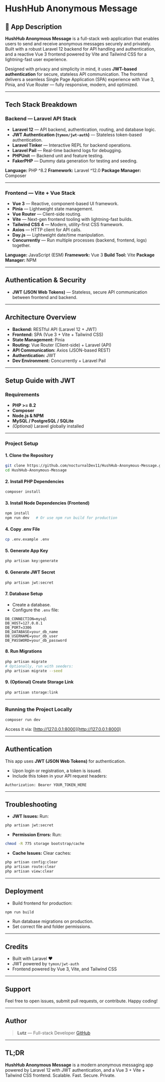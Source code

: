 # **HushHub Anonymous Message**

## 📝 **App Description**

**HushHub Anonymous Message** is a full-stack web application that enables users to send and receive anonymous messages securely and privately. Built with a robust Laravel 12 backend for API handling and authentication, and a reactive Vue 3 frontend powered by Vite and Tailwind CSS for a lightning-fast user experience.

Designed with privacy and simplicity in mind, it uses **JWT-based authentication** for secure, stateless API communication. The frontend delivers a seamless Single Page Application (SPA) experience with Vue 3, Pinia, and Vue Router — fully responsive, modern, and optimized.

---

## **Tech Stack Breakdown**

### Backend — Laravel API Stack

* **Laravel 12** — API backend, authentication, routing, and database logic.
* **JWT Authentication (`tymon/jwt-auth`)** — Stateless token-based authentication.
* **Laravel Tinker** — Interactive REPL for backend operations.
* **Laravel Pail** — Real-time backend logs for debugging.
* **PHPUnit** — Backend unit and feature testing.
* **FakerPHP** — Dummy data generation for testing and seeding.

**Language:** PHP ^8.2
**Framework:** Laravel ^12.0
**Package Manager:** Composer

---

### Frontend — Vite + Vue Stack

* **Vue 3** — Reactive, component-based UI framework.
* **Pinia** — Lightweight state management.
* **Vue Router** — Client-side routing.
* **Vite** — Next-gen frontend tooling with lightning-fast builds.
* **Tailwind CSS 4** — Modern, utility-first CSS framework.
* **Axios** — HTTP client for API calls.
* **Day.js** — Lightweight date/time manipulation.
* **Concurrently** — Run multiple processes (backend, frontend, logs) together.

**Language:** JavaScript (ESM)
**Framework:** Vue 3
**Build Tool:** Vite
**Package Manager:** NPM

---

## Authentication & Security

* **JWT (JSON Web Tokens)** — Stateless, secure API communication between frontend and backend.

---

## Architecture Overview

* **Backend:** RESTful API (Laravel 12 + JWT)
* **Frontend:** SPA (Vue 3 + Vite + Tailwind CSS)
* **State Management:** Pinia
* **Routing:** Vue Router (Client-side) + Laravel (API)
* **API Communication:** Axios (JSON-based REST)
* **Authentication:** JWT
* **Dev Environment:** Concurrently + Laravel Pail

---

## **Setup Guide with JWT**

### Requirements

* **PHP >= 8.2**
* **Composer**
* **Node.js & NPM**
* **MySQL / PostgreSQL / SQLite**
* *(Optional)* Laravel globally installed

---

### Project Setup

#### 1. **Clone the Repository**

```bash
git clone https://github.com/nocturnalDev11/HushHub-Anonymous-Message.git
cd HushHub-Anonymous-Message
```

#### 2. **Install PHP Dependencies**

```bash
composer install
```

#### 3. **Install Node Dependencies (Frontend)**

```bash
npm install
npm run dev   # Or use npm run build for production
```

#### 4. **Copy .env File**

```bash
cp .env.example .env
```

#### 5. **Generate App Key**

```bash
php artisan key:generate
```

#### 6. **Generate JWT Secret**

```bash
php artisan jwt:secret
```

#### 7. **Database Setup**

* Create a database.
* Configure the `.env` file:

```env
DB_CONNECTION=mysql
DB_HOST=127.0.0.1
DB_PORT=3306
DB_DATABASE=your_db_name
DB_USERNAME=your_db_user
DB_PASSWORD=your_db_password
```

#### 8. **Run Migrations**

```bash
php artisan migrate
# Optionally, run with seeders:
php artisan migrate --seed
```

#### 9. **(Optional) Create Storage Link**

```bash
php artisan storage:link
```

---

### **Running the Project Locally**

```bash
composer run dev
```

Access it via: [http://127.0.0.1:8000](http://127.0.0.1:8000)

---

## Authentication

This app uses **JWT (JSON Web Tokens)** for authentication.

* Upon login or registration, a token is issued.
* Include this token in your API request headers:

```
Authorization: Bearer YOUR_TOKEN_HERE
```

---

## Troubleshooting

* **JWT Issues:** Run:

```bash
php artisan jwt:secret
```

* **Permission Errors:** Run:

```bash
chmod -R 775 storage bootstrap/cache
```

* **Cache Issues:** Clear caches:

```bash
php artisan config:clear
php artisan route:clear
php artisan view:clear
```

---

## Deployment

* Build frontend for production:

```bash
npm run build
```

* Run database migrations on production.
* Set correct file and folder permissions.

---

## Credits

* Built with Laravel ❤️
* JWT powered by `tymon/jwt-auth`
* Frontend powered by Vue 3, Vite, and Tailwind CSS

---

## Support

Feel free to open issues, submit pull requests, or contribute. Happy coding!

---

## Author

> **Lutz** — Full-stack Developer
> [GitHub](https://github.com/nocturnalDev11)

---

## **TL;DR**

**HushHub Anonymous Message** is a modern anonymous messaging app powered by Laravel 12 with JWT authentication, and a Vue 3 + Vite + Tailwind CSS frontend. Scalable. Fast. Secure. Private.
